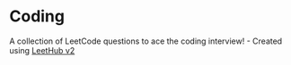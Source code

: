 # Coding
A collection of LeetCode questions to ace the coding interview! - Created using [LeetHub v2](https://github.com/arunbhardwaj/LeetHub-2.0)

